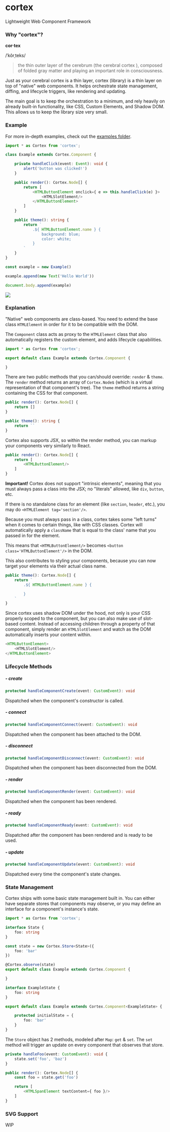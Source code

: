# cortex
Lightweight Web Component Framework

### Why "cortex"?
**cor·tex**

/ˈkôrˌteks/

> the thin outer layer of the cerebrum (the cerebral cortex ), composed of folded gray matter and playing an important role in consciousness.

Just as your cerebral cortex is a thin layer, cortex (library) is a thin layer on top of "native" web components. It helps orchestrate state management, diffing, and lifecycle triggers, like rendering and updating.

The main goal is to keep the orchestration to a minimum, and rely heavily on already built-in functionality, like CSS, Custom Elements, and Shadow DOM. This allows us to keep the library size very small.

### Example
For more in-depth examples, check out the [examples folder](./examples).
```typescript
import * as Cortex from 'cortex';

class Example extends Cortex.Component {

    private handleClick(event: Event): void {
        alert('button was clicked!')
    }

    public render(): Cortex.Node[] {
        return [
            <HTMLButtonElement onclick={ e => this.handleClick(e) }>
                <HTMLSlotElement/>
            </HTMLButtonElement>
        ]
    }

    public theme(): string {
        return `
            .${ HTMLButtonElement.name } {
                background: blue;
                color: white;
            }
        `
    }
}

const example = new Example()

example.append(new Text('Hello World'))

document.body.append(example)
```

![](https://i.imgur.com/6nMCuib.png)

### Explanation
"Native" web components are class-based. You need to extend the base class `HTMLElement` in order for it to be compatible with the DOM.

The `Component` class acts as proxy to the `HTMLElement` class that also automatically registers the custom element, and adds lifecycle capabilities.

```typescript
import * as Cortex from 'cortex';

export default class Example extends Cortex.Component {

}
```

There are two public methods that you can/should override: `render` & `theme`. The `render` method returns an array of `Cortex.Node`s (which is a virtual representation of that component's tree). The `theme` method returns a string containing the CSS for that component.

```typescript
public render(): Cortex.Node[] {
    return []
}

public theme(): string {
    return ``
}
```

Cortex also supports JSX, so within the render method, you can markup your components very similarly to React.

```typescript
public render(): Cortex.Node[] {
    return [
        <HTMLButtonElement/>
    ]
}
```

**Important!** Cortex does not support "intrinsic elements", meaning that you must always pass a class into the JSX; no "literals" allowed, like `div`, `button`, etc.

If there is no standalone class for an element (like `section`, `header`, etc.), you may do `<HTMLElement tag='section'/>`.

Because you must always pass in a class, cortex takes some "left turns" when it comes to certain things, like with CSS classes. Cortex will automatically apply a `className` that is equal to the class' name that you passed in for the element.

This means that `<HTMLButtonElement/>` becomes `<button class='HTMLButtonElement'/>` in the DOM.

This also contributes to styling your components, because you can now target your elements via their actual class name.

```typescript
public theme(): Cortex.Node[] {
    return `
        .${ HTMLButtonElement.name } {

        }
    `
}
```

Since cortex uses shadow DOM under the hood, not only is your CSS properly scoped to the component, but you can also make use of slot-based content. Instead of accessing children through a property of that component, simply render an `HTMLSlotElement` and watch as the DOM automatically inserts your content within.

```typescript
<HTMLButtonElement>
    <HTMLSlotElement/>
</HTMLButtonElement>
```

### Lifecycle Methods

##### - create
```typescript
protected handleComponentCreate(event: CustomEvent): void
```
Dispatched when the component's constructor is called.

##### - connect
```typescript
protected handleComponentConnect(event: CustomEvent): void
```
Dispatched when the component has been attached to the DOM.

##### - disconnect
```typescript
protected handleComponentDisconnect(event: CustomEvent): void
```
Dispatched when the component has been disconnected from the DOM.

##### - render
```typescript
protected handleComponentRender(event: CustomEvent): void
```
Dispatched when the component has been rendered.

##### - ready
```typescript
protected handleComponentReady(event: CustomEvent): void
```
Dispatched after the component has been rendered and is ready to be used.

##### - update
```typescript
protected handleComponentUpdate(event: CustomEvent): void
```
Dispatched every time the component's state changes.

### State Management
Cortex ships with some basic state management built in. You can either have separate stores that components may observe, or you may define an interface for a component's instance's state.

```typescript
import * as Cortex from 'cortex';

interface State {
    foo: string
}

const state = new Cortex.Store<State>({
    foo: 'bar'
})

@Cortex.observe(state)
export default class Example extends Cortex.Component {

}
```

```typescript
interface ExampleState {
    foo: string
}

export default class Example extends Cortex.Component<ExampleState> {

    protected initialState = {
        foo: 'bar'
    }
}
```

The `Store` object has 2 methods, modeled after `Map`: `get` & `set`. The `set` method will trigger an update on every component that observes that store.

```typescript
private handleFoo(event: CustomEvent): void {
    state.set('foo', 'baz')
}

public render(): Cortex.Node[] {
    const foo = state.get('foo')

    return [
        <HTMLSpanElement textContent={ foo }/>
    ]
}
```

### SVG Support
WIP
